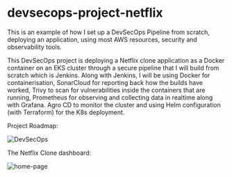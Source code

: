 # devsecops-project-netflix
This is an example of how I set up a DevSecOps Pipeline from scratch, deploying an application, using most AWS resources, security and observability tools.

This DevSecOps project is deploying a Netflix clone application as a Docker container on an EKS cluster through a secure pipeline that I will build from scratch which is Jenkins. Along with Jenkins, I will be using Docker for containerisation, SonarCloud for reporting back how the builds have worked, Trivy to scan for vulnerabilities inside the containers that are running, Prometheus for observing and collecting data in realtime along with Grafana. Agro CD to monitor the cluster and using Helm configuration (with Terraform) for the K8s deployment.

Project Roadmap:

![DevSecOps](https://github.com/dnanak/devsecops-project-netflix/assets/147429909/9fa1e5cd-44b3-4ac4-bccc-28751c149e74)

The Netflix Clone dashboard:

![home-page](https://github.com/dnanak/devsecops-project-netflix/assets/147429909/99ad7df9-3e5e-4ff8-9a7c-c11bf59a1fac)

